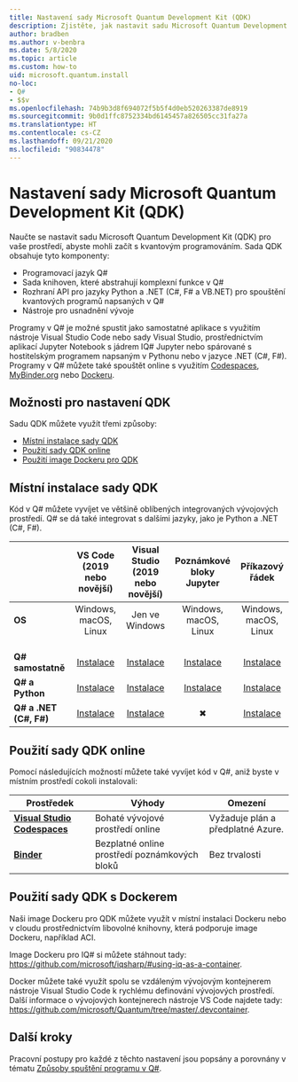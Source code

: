 ```yaml
---
title: Nastavení sady Microsoft Quantum Development Kit (QDK)
description: Zjistěte, jak nastavit sadu Microsoft Quantum Development Kit pro různá prostředí.
author: bradben
ms.author: v-benbra
ms.date: 5/8/2020
ms.topic: article
ms.custom: how-to
uid: microsoft.quantum.install
no-loc:
- Q#
- $$v
ms.openlocfilehash: 74b9b3d8f694072f5b5f4d0eb520263387de8919
ms.sourcegitcommit: 9b0d1ffc8752334bd6145457a826505cc31fa27a
ms.translationtype: HT
ms.contentlocale: cs-CZ
ms.lasthandoff: 09/21/2020
ms.locfileid: "90834478"
---
```

# <a name="setting-up-the-microsoft-quantum-development-kit-qdk"></a>Nastavení sady Microsoft Quantum Development Kit (QDK)

Naučte se nastavit sadu Microsoft Quantum Development Kit (QDK) pro vaše prostředí, abyste mohli začít s kvantovým programováním. Sada QDK obsahuje tyto komponenty:

- Programovací jazyk Q#
- Sada knihoven, které abstrahují komplexní funkce v Q#
- Rozhraní API pro jazyky Python a .NET (C#, F# a VB.NET) pro spouštění kvantových programů napsaných v Q#
- Nástroje pro usnadnění vývoje

Programy v Q# je možné spustit jako samostatné aplikace s využitím nástroje Visual Studio Code nebo sady Visual Studio, prostřednictvím aplikací Jupyter Notebook s jádrem IQ# Jupyter nebo spárované s hostitelským programem napsaným v Pythonu nebo v jazyce .NET (C#, F#). Programy v Q# můžete také spouštět online s využitím [Codespaces](https://online.visualstudio.com/), [MyBinder.org](https://mybinder.org/) nebo [Dockeru](#use-the-qdk-with-docker). 

## <a name="options-for-setting-up-the-qdk"></a>Možnosti pro nastavení QDK

Sadu QDK můžete využít třemi způsoby:

- [Místní instalace sady QDK](#install-the-qdk-locally)
- [Použití sady QDK online](#use-the-qdk-online)
- [Použití image Dockeru pro QDK](#use-the-qdk-with-docker)

## <a name="install-the-qdk-locally"></a>Místní instalace sady QDK

Kód v Q# můžete vyvíjet ve většině oblíbených integrovaných vývojových prostředí. Q# se dá také integrovat s dalšími jazyky, jako je Python a .NET (C#, F#).

|&nbsp; | **VS Code<br>(2019 nebo novější)**| **Visual Studio<br>(2019 nebo novější)** | **Poznámkové bloky Jupyter** | **Příkazový řádek**|
|:-----|:-----:|:-----:|:-----:|:-----:|
|**OS** |Windows, macOS, Linux |Jen ve Windows |Windows, macOS, Linux |Windows, macOS, Linux |
|<br>**Q# samostatně** |<br>[Instalace](xref:microsoft.quantum.install.standalone) |<br> [Instalace](xref:microsoft.quantum.install.standalone)  |<br> [Instalace](xref:microsoft.quantum.install.jupyter) |<br>[Instalace](xref:microsoft.quantum.install.standalone)|
|**Q# a Python** |[Instalace](xref:microsoft.quantum.install.python) |[Instalace](xref:microsoft.quantum.install.python) |[Instalace](xref:microsoft.quantum.install.jupyter) |[Instalace](xref:microsoft.quantum.install.python) |
|**Q# a .NET (C#, F#)**|[Instalace](xref:microsoft.quantum.install.cs) |[Instalace](xref:microsoft.quantum.install.cs)|&#10006; |[Instalace](xref:microsoft.quantum.install.cs) |

## <a name="use-the-qdk-online"></a>Použití sady QDK online

Pomocí následujících možností můžete také vyvíjet kód v Q#, aniž byste v místním prostředí cokoli instalovali:

|Prostředek|Výhody|Omezení|
|---|---|---|
|[**Visual Studio Codespaces**](xref:microsoft.quantum.install.standalone)|Bohaté vývojové prostředí online  |Vyžaduje plán a předplatné Azure. |
|[**Binder**](xref:microsoft.quantum.install.binder) | Bezplatné online prostředí poznámkových bloků |Bez trvalosti |

## <a name="use-the-qdk-with-docker"></a>Použití sady QDK s Dockerem

Naši image Dockeru pro QDK můžete využít v místní instalaci Dockeru nebo v cloudu prostřednictvím libovolné knihovny, která podporuje image Dockeru, například ACI.

Image Dockeru pro IQ# si můžete stáhnout tady: https://github.com/microsoft/iqsharp/#using-iq-as-a-container. 

Docker můžete také využít spolu se vzdáleným vývojovým kontejnerem nástroje Visual Studio Code k rychlému definování vývojových prostředí. Další informace o vývojových kontejnerech nástroje VS Code najdete tady: https://github.com/microsoft/Quantum/tree/master/.devcontainer.

## <a name="next-steps"></a>Další kroky

Pracovní postupy pro každé z těchto nastavení jsou popsány a porovnány v tématu [Způsoby spuštění programu v Q#](xref:microsoft.quantum.guide.host-programs).
